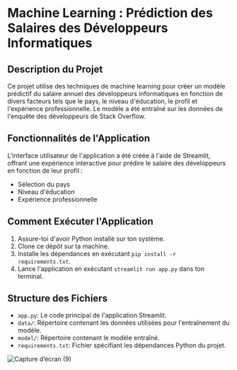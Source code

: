 # Machine Learning : Prédiction des Salaires des Développeurs Informatiques


## Description du Projet

Ce projet utilise des techniques de machine learning pour créer un modèle prédictif du salaire annuel des développeurs informatiques en fonction de divers facteurs tels que le pays, le niveau d'éducation, le profil et l'expérience professionnelle. Le modèle a été entraîné sur les données de l'enquête des développeurs de Stack Overflow.

## Fonctionnalités de l'Application

L'interface utilisateur de l'application a été créée à l'aide de Streamlit, offrant une expérience interactive pour prédire le salaire des développeurs en fonction de leur profil :

- Sélection du pays
- Niveau d'éducation
- Expérience professionnelle

## Comment Exécuter l'Application

1. Assure-toi d'avoir Python installé sur ton système.
2. Clone ce dépôt sur ta machine.
3. Installe les dépendances en exécutant `pip install -r requirements.txt`.
4. Lance l'application en exécutant `streamlit run app.py` dans ton terminal.


## Structure des Fichiers

- `app.py`: Le code principal de l'application Streamlit.
- `data/`: Répertoire contenant les données utilisées pour l'entraînement du modèle.
- `model/`: Répertoire contenant le modèle entraîné.
- `requirements.txt`: Fichier spécifiant les dépendances Python du projet.

  


![Capture d’écran (9)](https://github.com/assielking/dev_app/assets/145512245/f05e69ef-d0b8-4c8d-8477-64b1fa0bf446)
